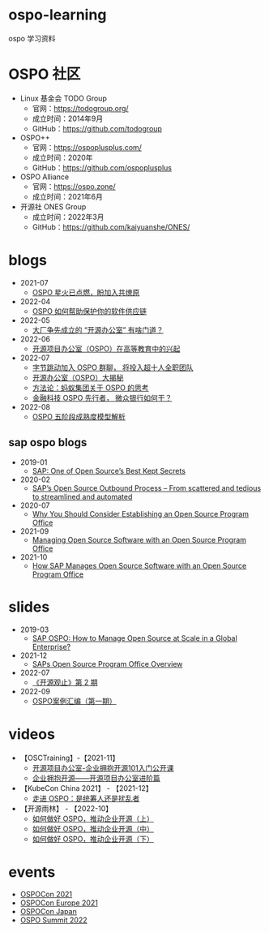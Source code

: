# ospo-learning
ospo 学习资料

# OSPO 社区
- Linux 基金会 TODO Group
  - 官网：https://todogroup.org/
  - 成立时间：2014年9月
  - GitHub：https://github.com/todogroup
- OSPO++
  - 官网：https://ospoplusplus.com/
  - 成立时间：2020年
  - GitHub：https://github.com/ospoplusplus
- OSPO Alliance
  - 官网：https://ospo.zone/
  - 成立时间：2021年6月
- 开源社 ONES Group
  - 成立时间：2022年3月
  - GitHub：https://github.com/kaiyuanshe/ONES/

# blogs
- 2021-07
  - [OSPO 星火已点燃，盼加入共燎原](https://my.oschina.net/LFAPAC/blog/5133999)
- 2022-04
  - [OSPO 如何帮助保护你的软件供应链](https://my.oschina.net/u/3727380/blog/5515799)
- 2022-05
  - [大厂争先成立的 “开源办公室” 有啥门道？](https://my.oschina.net/oscpyaqxylk/blog/5531190)
- 2022-06
  - [开源项目办公室（OSPO）在高等教育中的兴起](https://mp.weixin.qq.com/s/OnKNwuKQgvpllVMwQB0kyw)
- 2022-07
  - [字节跳动加入 OSPO 群聊， 将投入超十人全职团队](https://my.oschina.net/oscpyaqxylk/blog/5553117)
  - [开源办公室（OSPO）大揭秘](https://my.oschina.net/oscpyaqxylk/blog/5553035)
  - [方法论：蚂蚁集团关于 OSPO 的思考](https://my.oschina.net/oscpyaqxylk/blog/5553121)
  - [金融科技 OSPO 先行者， 微众银行如何干？](https://my.oschina.net/oscpyaqxylk/blog/5553150)
- 2022-08
  - [OSPO 五阶段成熟度模型解析](https://my.oschina.net/u/5782644/blog/5560851)


## sap ospo blogs
- 2019-01
  - [SAP: One of Open Source’s Best Kept Secrets](https://www.linuxfoundation.org/blog/blog/sap-one-of-open-sources-best-kept-secrets)
- 2020-02
  - [SAP’s Open Source Outbound Process – From scattered and tedious to streamlined and automated](https://blogs.sap.com/2020/02/19/saps-open-source-outbound-process-from-scattered-and-tedious-to-streamlined-and-automated/)
- 2020-07
  - [Why You Should Consider Establishing an Open Source Program Office](https://thenewstack.io/why-you-should-consider-establishing-an-open-source-program-office/)
- 2021-09 
  - [Managing Open Source Software with an Open Source Program Office](https://blogs.sap.com/2021/09/23/managing-open-source-software-with-an-open-source-program-office/)
- 2021-10
  - [How SAP Manages Open Source Software with an Open Source Program Office](https://blogs.sap.com/2021/10/28/how-sap-manages-open-source-software-with-an-open-source-program-office/)

# slides
- 2019-03
  - [SAP OSPO: How to Manage Open Source at Scale in a Global Enterprise?](slides/2019-03/OSLS_2019_SAP_OSPO_Peter_Giese.pdf)
- 2021-12
  - [SAPs Open Source Program Office Overview](slides/2021-12/20211210_ext_ospo_onramp_sap_ospo_overview.pdf)
- 2022-07
  - [《开源观止》第 2 期](slides/2022-07/opensource-guanzhi-20220707.pdf)
- 2022-09
  - [OSPO案例汇编（第一期）](slides/2022-09/OSPO案例汇编（第一期）.pdf)

# videos
- 【OSCTraining】-【2021-11】
  - [开源项目办公室-企业拥抱开源101入门公开课](https://www.bilibili.com/video/BV1qg411N7wX/)
  - [企业拥抱开源——开源项目办公室进阶篇](https://www.bilibili.com/video/BV1F34y1q7Sd/)
- 【KubeCon China 2021】 - 【2021-12】
  - [走进 OSPO：是统筹人还是扰乱者](https://www.bilibili.com/video/BV1V34y167vW/)
- 【开源雨林】 - 【2022-10】
  - [如何做好 OSPO，推动企业开源（上）](https://www.bilibili.com/video/BV1HR4y1R78L)
  - [如何做好 OSPO，推动企业开源（中）](https://www.bilibili.com/video/BV1ER4y1R7hL/)
  - [如何做好 OSPO，推动企业开源（下）](https://www.bilibili.com/video/BV1hG411j7tK/)

# events
- [OSPOCon 2021](https://events.linuxfoundation.org/archive/2021/ospocon/)
- [OSPOCon Europe 2021](https://events.linuxfoundation.org/archive/2021/ospocon-europe/)
- [OSPOCon Japan](https://events.linuxfoundation.org/open-source-summit-japan/about/ospocon/)
- [OSPO Summit 2022](https://ospo.events/)


